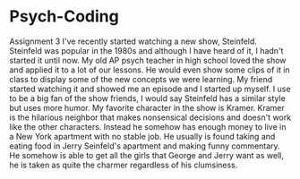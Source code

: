 # Psych-Coding
Assignment 3 
I've recently started watching a new show, Steinfeld. Steinfeld was popular in the 1980s and although I have heard of it, I hadn't started it until now. My old AP psych teacher in high school loved the show and applied it to a lot of our lessons. He would even show some clips of it in class to display some of the new concepts we were learning. My friend started watching it and showed me an episode and I started up myself. I use to be a big fan of the show friends, I would say Steinfeld has a similar style but uses more humor. My favorite character in the show is Kramer. Kramer is the hilarious neighbor that makes nonsensical decisions and doesn't work like the other characters. Instead he somehow has enough money to live in a New York apartment with no stable job. He usually is found taking and eating food in Jerry Seinfeld's apartment and making funny commentary. He somehow is able to get all the girls that George and Jerry want as well, he is taken as quite the charmer regardless of his clumsiness.
